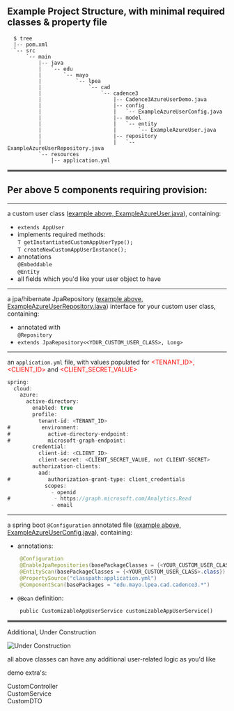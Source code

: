 ## Example Project Structure, with minimal required classes & property file  

```
  $ tree
  |-- pom.xml
  `-- src
      `-- main
          |-- java
          |   `-- edu
          |       `-- mayo
          |           `-- lpea
          |               `-- cad
          |                   `-- cadence3
          |                       |-- Cadence3AzureUserDemo.java
          |                       |-- config
          |                       |   `-- ExampleAzureUserConfig.java
          |                       |-- model
          |                       |   `-- entity
          |                       |       `-- ExampleAzureUser.java
          |                       |-- repository
          |                       |   `-- ExampleAzureUserRepository.java
          `-- resources
              |-- application.yml
```
<hr style="border:2px solid gray">  

## Per above 5 components requiring provision:
----
a custom user class ([example above, ExampleAzureUser.java](https://dev.azure.com/mclm/GBS%20CAD/_git/Cadence3_SpringBoot3?version=GBmaster&path=/sample-apps/azure/src/main/java/edu/mayo/lpea/cad/cadence3/model/entity/ExampleAzureUser.java)), containing:
  - `extends AppUser`  
  - implements required methods:  
    `T getInstantiatedCustomAppUserType();`  
    `T createNewCustomAppUserInstance();`   
  - annotations  
    `@Embeddable`  
    `@Entity`  
  - all fields which you'd like your user object to have  

----

a jpa/hibernate JpaRepository ([example above, ExampleAzureUserRepository.java](https://dev.azure.com/mclm/GBS%20CAD/_git/Cadence3_SpringBoot3?version=GBmaster&path=/sample-apps/azure/src/main/java/edu/mayo/lpea/cad/cadence3/repository/ExampleAzureUserRepository.java)) interface for your custom user class, containing:
  - annotated with  
    `@Repository`  
  - `extends JpaRepository<<YOUR_CUSTOM_USER_CLASS>, Long>`  

----

an `application.yml` file, with values populated for <span style="color:red"><TENANT_ID>, <CLIENT_ID></span> and <span style="color:red"><CLIENT_SECRET_VALUE></span>
  ```java
spring:  
    cloud:
      azure:
        active-directory:
          enabled: true
          profile:
            tenant-id: <TENANT_ID>
#          environment:
#            active-directory-endpoint:
#            microsoft-graph-endpoint:
          credential:
            client-id: <CLIENT_ID>
            client-secret: <CLIENT_SECRET_VALUE, not CLIENT-SECRET>
          authorization-clients:
            aad:
#            authorization-grant-type: client_credentials
              scopes:
                - openid
#              - https://graph.microsoft.com/Analytics.Read
                - email
```  

----

a spring boot `@Configuration` annotated file ([example above, ExampleAzureUserConfig.java](https://dev.azure.com/mclm/GBS%20CAD/_git/Cadence3_SpringBoot3?version=GBmaster&path=/sample-apps/azure/src/main/java/edu/mayo/lpea/cad/cadence3/config/ExampleAzureUserConfig.java)), containing:
  - annotations:  
```java
    @Configuration  
    @EnableJpaRepositories(basePackageClasses = {<YOUR_CUSTOM_USER_CLASS>Repository.class})  
    @EntityScan(basePackageClasses = {<YOUR_CUSTOM_USER_CLASS>.class})  
    @PropertySource("classpath:application.yml")  
    @ComponentScan(basePackages = "edu.mayo.lpea.cad.cadence3.*")
```
  - `@Bean` definition:  
```
    public CustomizableAppUserService customizableAppUserService()  
```
<hr style="border:2px solid gray">  

Additional, Under Construction  

<img src="https://dev.azure.com/mclm/e7c85e5b-8c26-4875-96ef-57032bd1e896/_apis/git/repositories/de4257d9-2244-4390-89b5-90fa19fd0521/items?path=/sample-apps/azure/UnderConstruction.png&versionDescriptor[versionOptions]=0&versionDescriptor[versionType]=0&versionDescriptor[version]=master&resolveLfs=true&%24format=octetStream&api-version=5.0" alt="Under Construction" title="Under Construction">

all above classes can have any additional user-related logic as you'd like

demo extra's:

  CustomController  
  CustomService  
  CustomDTO  
